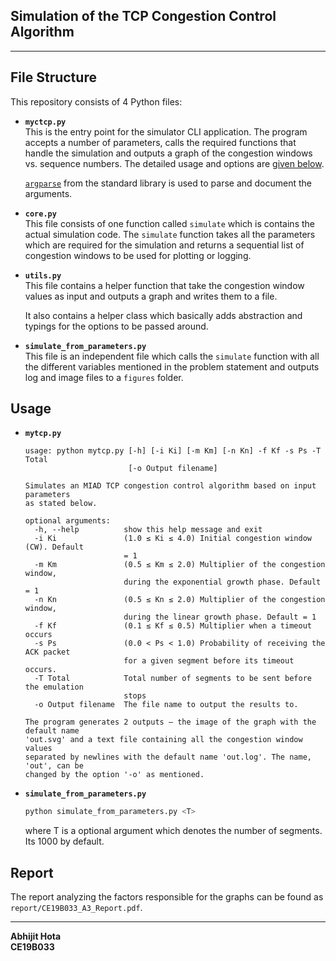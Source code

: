 ## Simulation of the TCP Congestion Control Algorithm

----

## File Structure
This repository consists of 4 Python files:

- **`myctcp.py`**  
    This is the entry point for the simulator CLI application. The program accepts a number of parameters, calls the required functions that handle the simulation and outputs a graph of the congestion windows vs. sequence numbers. The detailed usage and options are [given below](#usage).

    [`argparse`](https://docs.python.org/3/library/argparse.html) from the standard library is used to parse and document the arguments. 

- **`core.py`**  
  This file consists of one function called `simulate` which is contains the actual simulation code. The `simulate` function takes all the parameters which are required for the simulation and returns a sequential list of congestion windows to be used for plotting or logging.

- **`utils.py`**   
  This file contains a helper function that take the congestion window values as input and outputs a graph and writes them to a file.

  It also contains a helper class which basically adds abstraction and typings for the options to be passed around.
  
- **`simulate_from_parameters.py`**  
  This file is an independent file which calls the `simulate` function with all the different variables mentioned in the problem statement and outputs log and image files to a `figures` folder.

## Usage

- **`mytcp.py`**

    ```
    usage: python mytcp.py [-h] [-i Ki] [-m Km] [-n Kn] -f Kf -s Ps -T Total
                           [-o Output filename]

    Simulates an MIAD TCP congestion control algorithm based on input parameters
    as stated below.

    optional arguments:
      -h, --help          show this help message and exit
      -i Ki               (1.0 ≤ Ki ≤ 4.0) Initial congestion window (CW). Default
                          = 1
      -m Km               (0.5 ≤ Km ≤ 2.0) Multiplier of the congestion window,
                          during the exponential growth phase. Default = 1
      -n Kn               (0.5 ≤ Kn ≤ 2.0) Multiplier of the congestion window,
                          during the linear growth phase. Default = 1
      -f Kf               (0.1 ≤ Kf ≤ 0.5) Multiplier when a timeout occurs
      -s Ps               (0.0 < Ps < 1.0) Probability of receiving the ACK packet
                          for a given segment before its timeout occurs.
      -T Total            Total number of segments to be sent before the emulation
                          stops
      -o Output filename  The file name to output the results to.

    The program generates 2 outputs — the image of the graph with the default name
    'out.svg' and a text file containing all the congestion window values
    separated by newlines with the default name 'out.log'. The name, 'out', can be
    changed by the option '-o' as mentioned.
    ```
- **`simulate_from_parameters.py`**
  ```sh
  python simulate_from_parameters.py <T>
  ```
  where T is a optional argument which denotes the number of segments. Its 1000 by default.

## Report 

The report analyzing the factors responsible for the graphs can be found as `report/CE19B033_A3_Report.pdf`.

---- 

**Abhijit Hota**  
**CE19B033**
